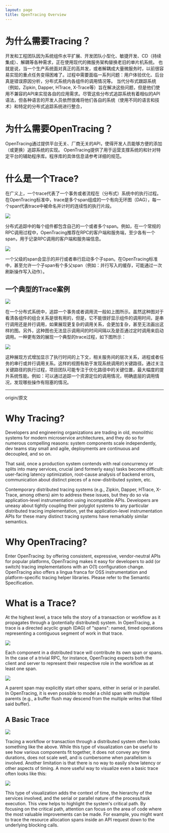 ```yaml
---
layout: page
title: OpenTracing Overview
---
```



# 为什么需要Tracing？
开发和工程团队因为系统组件水平扩展、开发团队小型化、敏捷开发、CD（持续集成）、解耦等各种需求，正在使用现代的微服务架构替换老旧的单片机系统。
也就是说，当一个生产系统面对真正的高并发，或者解耦成大量微服务时，以前很容易实现的重点任务变得困难了。过程中需要面临一系列问题：用户体验优化、后台真是错误原因分析，分布式系统内各组件的调用情况等。
当代分布式跟踪系统（例如，Zipkin, Dapper, HTrace, X-Trace等）旨在解决这些问题，但是他们使用不兼容的API来实现各自的应用需求。尽管这些分布式追踪系统有着相似的API语法，但各种语言的开发人员依然很难将他们各自的系统（使用不同的语言和技术）和特定的分布式追踪系统进行整合，

# 为什么需要OpenTracing？
OpenTracing通过提供平台无关、厂商无关的API，使得开发人员能够方便的添加（或更换）追踪系统的实现。 OpenTracing提供了用于运营支撑系统的和针对特定平台的辅助程序库。程序库的具体信息请参考详细的规范。

# 什么是一个Trace?

在广义上，一个trace代表了一个事务或者流程在（分布式）系统中的执行过程。在OpenTracing标准中，trace是多个span组成的一个有向无环图（DAG），每一个span代表trace中被命名并计时的连续性的执行片段。

![](images/OTOV_0.png)

分布式追踪中的每个组件都包含自己的一个或者多个span。例如，在一个常规的RPC调用过程中，OpenTracing推荐在RPC的客户端和服务端，至少各有一个span，用于记录RPC调用的客户端和服务端信息。

![](images/OTOV_1.png)

一个父级的span会显示的并行或者串行启动多个子span。在OpenTracing标准中，甚至允许一个子span有个多父span（例如：并行写入的缓存，可能通过一次刷新操作写入动作）。

## 一个典型的Trace案例

![](images/OTOV_2.png)

在一个分布式系统中，追踪一个事务或者调用流一般如上图所示。虽然这种图对于看清各组件的组合关系是很有用的，但是，它不能很好显示组件的调用时间，是串行调用还是并行调用，如果展现更复杂的调用关系，会更加复杂，甚至无法画出这样的图。另外，这种图也无法显示调用间的时间间隔以及是否通过定时调用来启动调用。一种更有效的展现一个典型的trace过程，如下图所示：

![](images/OTOV_3.png)

这种展现方式增加显示了执行时间的上下文，相关服务间的层次关系，进程或者任务的串行或并行调用关系。这样的视图有助于发现系统调用的关键路径。通过关注关键路径的执行过程，项目团队可能专注于优化路径中的关键位置，最大幅度的提升系统性能。例如：可以通过追踪一个资源定位的调用情况，明确底层的调用情况，发现哪些操作有阻塞的情况。

----------------------------------------
origin/原文

# Why Tracing?

Developers and engineering organizations are trading in old, monolithic systems for modern microservice architectures, and they do so for numerous compelling reasons: system components scale independently, dev teams stay small and agile, deployments are continuous and decoupled, and so on.

That said, once a production system contends with real concurrency or splits into many services, crucial (and formerly easy) tasks become difficult: user-facing latency optimization, root-cause analysis of backend errors, communication about distinct pieces of a now-distributed system, etc.

Contemporary distributed tracing systems (e.g., Zipkin, Dapper, HTrace, X-Trace, among others) aim to address these issues, but they do so via application-level instrumentation using incompatible APIs. Developers are uneasy about tightly coupling their polyglot systems to any particular distributed tracing implementation, yet the application-level instrumentation APIs for these many distinct tracing systems have remarkably similar semantics.

# Why OpenTracing?
Enter OpenTracing: by offering consistent, expressive, vendor-neutral APIs for popular platforms, OpenTracing makes it easy for developers to add (or switch) tracing implementations with an O(1) configuration change. OpenTracing also offers a lingua franca for OSS instrumentation and platform-specific tracing helper libraries. Please refer to the Semantic Specification.

# What is a Trace?

At the highest level, a trace tells the story of a transaction or workflow as it propagates through a (potentially distributed) system. In OpenTracing, a trace is a directed acyclic graph (DAG) of "spans": named, timed operations representing a contiguous segment of work in that trace.

![](images/OTOV_0.png)

Each component in a distributed trace will contribute its own span or spans. In the case of a trivial RPC, for instance, OpenTracing expects both the client and server to represent their respective role in the workflow as at least one span.

![](images/OTOV_1.png)

A parent span may explicitly start other spans, either in serial or in parallel. In OpenTracing, it is even possible to model a child span with multiple parents (e.g., a buffer flush may descend from the multiple writes that filled said buffer).

## A Basic Trace

![](images/OTOV_2.png)

Tracing a workflow or transaction through a distributed system often looks something like the above. While this type of visualization can be useful to see how various components fit together, it does not convey any time durations, does not scale well, and is cumbersome when parallelism is involved. Another limitation is that there is no way to easily show latency or other aspects of timing. A more useful way to visualize even a basic trace often looks like this:

![](images/OTOV_3.png)

This type of visualization adds the context of time, the hierarchy of the services involved, and the serial or parallel nature of the process/task execution. This view helps to highlight the system's critical path. By focusing on the critical path, attention can focus on the area of code where the most valuable improvements can be made. For example, you might want to trace the resource allocation spans inside an API request down to the underlying blocking calls.
